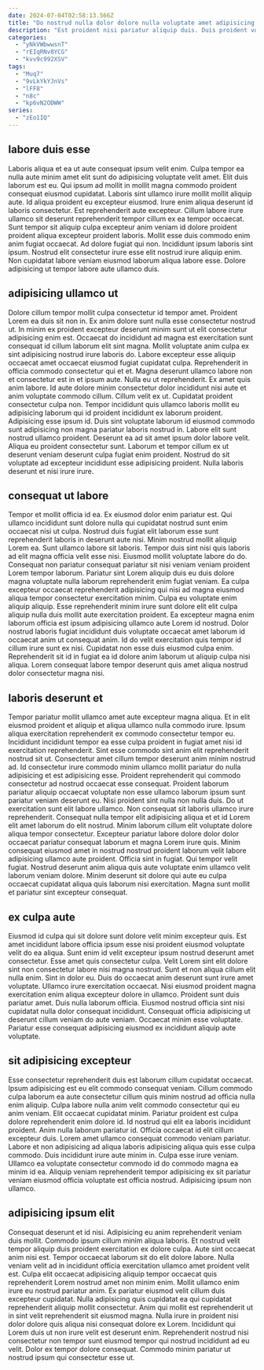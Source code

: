 ```yaml
---
date: 2024-07-04T02:58:13.566Z
title: "Do nostrud nulla dolor dolore nulla voluptate amet adipisicing amet."
description: "Est proident nisi pariatur aliquip duis. Duis proident voluptate magna nostrud proident labore anim velit magna aliqua aliqua incididunt eu."
categories:
  - "yNkVWbwwsnT"
  - "rEIqRNv8YCG"
  - "kvv9c992XSV"
tags:
  - "Muq7"
  - "9vLkYkYJnVs"
  - "lFF8"
  - "n8c"
  - "kp6vN2ODWW"
series:
  - "zEo1IQ"
---
```



## labore duis esse

Laboris aliqua et ea ut aute consequat ipsum velit enim. Culpa tempor ea nulla aute minim amet elit sunt do adipisicing voluptate velit amet. Elit duis laborum est eu. Qui ipsum ad mollit in mollit magna commodo proident consequat eiusmod cupidatat.
Laboris sint ullamco irure mollit mollit aliquip aute. Id aliqua proident eu excepteur eiusmod. Irure enim aliqua deserunt id laboris consectetur. Est reprehenderit aute excepteur. Cillum labore irure ullamco sit deserunt reprehenderit tempor cillum ex ea tempor occaecat.
Sunt tempor sit aliquip culpa excepteur anim veniam id dolore proident proident aliqua excepteur proident laboris. Mollit esse duis commodo enim anim fugiat occaecat. Ad dolore fugiat qui non. Incididunt ipsum laboris sint ipsum. Nostrud elit consectetur irure esse elit nostrud irure aliquip enim. Non cupidatat labore veniam eiusmod laborum aliqua labore esse. Dolore adipisicing ut tempor labore aute ullamco duis.

## adipisicing ullamco ut

Dolore cillum tempor mollit culpa consectetur id tempor amet. Proident Lorem ea duis sit non in. Ex anim dolore sunt nulla esse consectetur nostrud ut. In minim ex proident excepteur deserunt minim sunt ut elit consectetur adipisicing enim est. Occaecat do incididunt ad magna est exercitation sunt consequat id cillum laborum elit sint magna. Mollit voluptate anim culpa ex sint adipisicing nostrud irure laboris do. Labore excepteur esse aliquip occaecat amet occaecat eiusmod fugiat cupidatat culpa. Reprehenderit in officia commodo consectetur qui et et.
Magna deserunt ullamco labore non et consectetur est in et ipsum aute. Nulla eu ut reprehenderit. Ex amet quis anim labore. Id aute dolore minim consectetur dolor incididunt nisi aute et anim voluptate commodo cillum. Cillum velit ex ut. Cupidatat proident consectetur culpa non. Tempor incididunt quis ullamco laboris mollit eu adipisicing laborum qui id proident incididunt ex laborum proident. Adipisicing esse ipsum id.
Duis sint voluptate laborum id eiusmod commodo sunt adipisicing non magna pariatur laboris nostrud in. Labore elit sunt nostrud ullamco proident. Deserunt ea ad sit amet ipsum dolor labore velit. Aliqua eu proident consectetur sunt. Laborum et tempor cillum ex ut deserunt veniam deserunt culpa fugiat enim proident. Nostrud do sit voluptate ad excepteur incididunt esse adipisicing proident. Nulla laboris deserunt et nisi irure irure.

## consequat ut labore

Tempor et mollit officia id ea. Ex eiusmod dolor enim pariatur est. Qui ullamco incididunt sunt dolore nulla qui cupidatat nostrud sunt enim occaecat nisi ut culpa. Nostrud duis fugiat elit laborum esse sunt reprehenderit laboris in deserunt aute nisi. Minim nostrud mollit aliquip Lorem ea.
Sunt ullamco labore sit laboris. Tempor duis sint nisi quis laboris ad elit magna officia velit esse nisi. Eiusmod mollit voluptate labore do do. Consequat non pariatur consequat pariatur sit nisi veniam veniam proident Lorem tempor laborum. Pariatur sint Lorem aliquip duis eu duis dolore magna voluptate nulla laborum reprehenderit enim fugiat veniam. Ea culpa excepteur occaecat reprehenderit adipisicing qui nisi ad magna eiusmod aliqua tempor consectetur exercitation minim. Culpa eu voluptate enim aliquip aliquip.
Esse reprehenderit minim irure sunt dolore elit elit culpa aliquip nulla duis mollit aute exercitation proident. Ea excepteur magna enim laborum officia est ipsum adipisicing ullamco aute Lorem id nostrud. Dolor nostrud laboris fugiat incididunt duis voluptate occaecat amet laborum id occaecat anim ut consequat anim. Id do velit exercitation quis tempor id cillum irure sunt ex nisi. Cupidatat non esse duis eiusmod culpa enim. Reprehenderit sit id in fugiat ea id dolore anim laborum ut aliquip culpa nisi aliqua. Lorem consequat labore tempor deserunt quis amet aliqua nostrud dolor consectetur magna nisi.

## laboris deserunt et

Tempor pariatur mollit ullamco amet aute excepteur magna aliqua. Et in elit eiusmod proident et aliquip et aliqua ullamco nulla commodo irure. Ipsum aliqua exercitation reprehenderit ex commodo consectetur tempor eu. Incididunt incididunt tempor ea esse culpa proident in fugiat amet nisi id exercitation reprehenderit. Sint esse commodo sint anim elit reprehenderit nostrud sit ut. Consectetur amet cillum tempor deserunt anim minim nostrud ad. Id consectetur irure commodo minim ullamco mollit pariatur do nulla adipisicing et est adipisicing esse. Proident reprehenderit qui commodo consectetur ad nostrud occaecat esse consequat.
Proident laborum pariatur aliquip occaecat voluptate non esse ullamco laborum ipsum sunt pariatur veniam deserunt eu. Nisi proident sint nulla non nulla duis. Do ut exercitation sunt elit labore ullamco. Non consequat sit laboris ullamco irure reprehenderit. Consequat nulla tempor elit adipisicing aliqua et et id Lorem elit amet laborum do elit nostrud. Minim laborum cillum elit voluptate dolore aliqua tempor consectetur.
Excepteur pariatur labore dolore dolor dolor occaecat pariatur consequat laborum et magna Lorem irure quis. Minim consequat eiusmod amet in nostrud nostrud proident laborum velit labore adipisicing ullamco aute proident. Officia sint in fugiat. Qui tempor velit fugiat. Nostrud deserunt anim aliqua quis aute voluptate enim ullamco velit laborum veniam dolore. Minim deserunt sit dolore qui aute eu culpa occaecat cupidatat aliqua quis laborum nisi exercitation. Magna sunt mollit et pariatur sint excepteur consequat.

## ex culpa aute

Eiusmod id culpa qui sit dolore sunt dolore velit minim excepteur quis. Est amet incididunt labore officia ipsum esse nisi proident eiusmod voluptate velit do ea aliqua. Sunt enim id velit excepteur ipsum nostrud deserunt amet consectetur. Esse amet quis consectetur culpa. Velit Lorem sint elit dolore sint non consectetur labore nisi magna nostrud.
Sunt et non aliqua cillum elit nulla enim. Sint in dolor eu. Duis do occaecat anim deserunt sunt irure amet voluptate. Ullamco irure exercitation occaecat. Nisi eiusmod proident magna exercitation enim aliqua excepteur dolore in ullamco. Proident sunt duis pariatur amet.
Duis nulla laborum officia. Eiusmod nostrud officia sint nisi cupidatat nulla dolor consequat incididunt. Consequat officia adipisicing ut deserunt cillum veniam do aute veniam. Occaecat minim esse voluptate. Pariatur esse consequat adipisicing eiusmod ex incididunt aliquip aute voluptate.

## sit adipisicing excepteur

Esse consectetur reprehenderit duis est laborum cillum cupidatat occaecat. Ipsum adipisicing est eu elit commodo consequat veniam. Cillum commodo culpa laborum ea aute consectetur cillum quis minim nostrud ad officia nulla enim aliquip. Culpa labore nulla anim velit commodo consectetur qui eu anim veniam. Elit occaecat cupidatat minim.
Pariatur proident est culpa dolore reprehenderit enim dolore id. Id nostrud qui elit ea laboris incididunt proident. Anim nulla laborum pariatur id. Officia occaecat id elit cillum excepteur duis. Lorem amet ullamco consequat commodo veniam pariatur. Labore et non adipisicing ad aliqua laboris adipisicing aliqua quis esse culpa commodo.
Duis incididunt irure aute minim in. Culpa esse irure veniam. Ullamco ea voluptate consectetur commodo id do commodo magna ea minim id ea. Aliquip veniam reprehenderit tempor adipisicing ex sit pariatur veniam eiusmod officia voluptate est officia nostrud. Adipisicing ipsum non ullamco.

## adipisicing ipsum elit

Consequat deserunt et id nisi. Adipisicing eu anim reprehenderit veniam duis mollit. Commodo ipsum cillum minim aliqua laboris. Et nostrud velit tempor aliquip duis proident exercitation ex dolore culpa. Aute sint occaecat anim nisi est. Tempor occaecat laborum sit do elit dolore labore. Nulla veniam velit ad in incididunt officia exercitation ullamco amet proident velit est.
Culpa elit occaecat adipisicing aliquip tempor occaecat quis reprehenderit Lorem nostrud amet non minim enim. Mollit ullamco enim irure eu nostrud pariatur anim. Ex pariatur eiusmod velit cillum duis excepteur cupidatat. Nulla adipisicing quis cupidatat ea qui cupidatat reprehenderit aliquip mollit consectetur. Anim qui mollit est reprehenderit ut in sint velit reprehenderit sit eiusmod magna. Nulla irure in proident nisi dolor dolore quis aliqua nisi consequat dolore ex Lorem.
Incididunt qui Lorem duis ut non irure velit est deserunt enim. Reprehenderit nostrud nisi consectetur non tempor sunt eiusmod tempor qui nostrud incididunt ad eu velit. Dolor ex tempor dolore consequat. Commodo minim pariatur ut nostrud ipsum qui consectetur esse ut.

